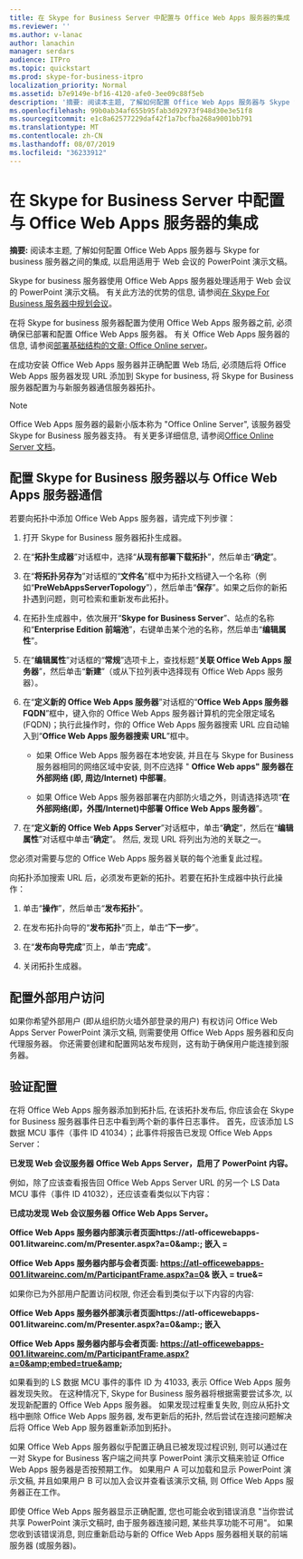```yaml
---
title: 在 Skype for Business Server 中配置与 Office Web Apps 服务器的集成
ms.reviewer: ''
ms.author: v-lanac
author: lanachin
manager: serdars
audience: ITPro
ms.topic: quickstart
ms.prod: skype-for-business-itpro
localization_priority: Normal
ms.assetid: b7e9149e-bf16-4120-afe0-3ee09c88f5eb
description: '摘要: 阅读本主题, 了解如何配置 Office Web Apps 服务器与 Skype for business 服务器之间的集成, 以启用适用于 Web 会议的 PowerPoint 演示文稿。'
ms.openlocfilehash: 99b0ab34af655b95fab3d92973f948d30e3e51f8
ms.sourcegitcommit: e1c8a62577229daf42f1a7bcfba268a9001bb791
ms.translationtype: MT
ms.contentlocale: zh-CN
ms.lasthandoff: 08/07/2019
ms.locfileid: "36233912"
---
```

# <a name="configure-integration-with-office-web-apps-server-in-skype-for-business-server"></a>在 Skype for Business Server 中配置与 Office Web Apps 服务器的集成
 
**摘要:** 阅读本主题, 了解如何配置 Office Web Apps 服务器与 Skype for business 服务器之间的集成, 以启用适用于 Web 会议的 PowerPoint 演示文稿。
  
Skype for business 服务器使用 Office Web Apps 服务器处理适用于 Web 会议的 PowerPoint 演示文稿。 有关此方法的优势的信息, 请参阅[在 Skype For Business 服务器中规划会议](../../plan-your-deployment/conferencing/conferencing.md)。
  
在将 Skype for business 服务器配置为使用 Office Web Apps 服务器之前, 必须确保已部署和配置 Office Web Apps 服务器。 有关 Office Web Apps 服务器的信息, 请参阅[部署基础结构的文章: Office Online server](https://go.microsoft.com/fwlink/p/?linkid=257525)。 
  
在成功安装 Office Web Apps 服务器并正确配置 Web 场后, 必须随后将 Office Web Apps 服务器发现 URL 添加到 Skype for business, 将 Skype for Business 服务器配置为与新服务器通信服务器拓扑。 
  
> [!NOTE]
> Office Web Apps 服务器的最新小版本称为 "Office Online Server", 该服务器受 Skype for Business 服务器支持。 有关更多详细信息, 请参阅[Office Online Server 文档](https://technet.microsoft.com/en-us/library/jj219456%28v=office.16%29.aspx)。 
  
## <a name="configure-skype-for-business-server-to-communicate-with-office-web-apps-server"></a>配置 Skype for Business 服务器以与 Office Web Apps 服务器通信

若要向拓扑中添加 Office Web Apps 服务器，请完成下列步骤：
  
1. 打开 Skype for Business 服务器拓扑生成器。
    
2. 在“**拓扑生成器**”对话框中，选择“**从现有部署下载拓扑**”，然后单击“**确定**”。
    
3. 在“**将拓扑另存为**”对话框的“**文件名**”框中为拓扑文档键入一个名称（例如“**PreWebAppsServerTopology**”），然后单击“**保存**”。如果之后你的新拓扑遇到问题，则可检索和重新发布此拓扑。
    
4. 在拓扑生成器中，依次展开“**Skype for Business Server**”、站点的名称和“**Enterprise Edition 前端池**”，右键单击某个池的名称，然后单击“**编辑属性**”。
    
5. 在“**编辑属性**”对话框的“**常规**”选项卡上，查找标题“**关联 Office Web Apps 服务器**”，然后单击“**新建**”（或从下拉列表中选择现有 Office Web Apps 服务器）。
    
6. 在“**定义新的 Office Web Apps 服务器**”对话框的“**Office Web Apps 服务器 FQDN**”框中，键入你的 Office Web Apps 服务器计算机的完全限定域名 (FQDN)；执行此操作时，你的 Office Web Apps 服务器搜索 URL 应自动输入到“**Office Web Apps 服务器搜索 URL**”框中。
    
   - 如果 Office Web Apps 服务器在本地安装, 并且在与 Skype for Business 服务器相同的网络区域中安装, 则不应选择 " **Office Web apps" 服务器在外部网络 (即, 周边/Internet) 中部署**。
    
   - 如果 Office Web Apps 服务器部署在内部防火墙之外，则请选择选项“**在外部网络(即，外围/Internet)中部署 Office Web Apps 服务器**”。
    
7. 在“**定义新的 Office Web Apps Server**”对话框中，单击“**确定**”，然后在“**编辑属性**”对话框中单击“**确定**”。 然后, 发现 URL 将列出为池的关联之一。
    
您必须对需要与您的 Office Web Apps 服务器关联的每个池重复此过程。
  
向拓扑添加搜索 URL 后，必须发布更新的拓扑。若要在拓扑生成器中执行此操作：
  
1. 单击“**操作**”，然后单击“**发布拓扑**”。
    
2. 在发布拓扑向导的“**发布拓扑**”页上，单击“**下一步**”。
    
3. 在“**发布向导完成**”页上，单击“**完成**”。
    
4. 关闭拓扑生成器。
    
## <a name="configure-access-for-external-users"></a>配置外部用户访问

如果你希望外部用户 (即从组织防火墙外部登录的用户) 有权访问 Office Web Apps Server PowerPoint 演示文稿, 则需要使用 Office Web Apps 服务器和反向代理服务器。 你还需要创建和配置网站发布规则，这有助于确保用户能连接到服务器。 
  
## <a name="validate-the-configuration"></a>验证配置

在将 Office Web Apps 服务器添加到拓扑后, 在该拓扑发布后, 你应该会在 Skype for Business 服务器事件日志中看到两个新的事件日志事件。 首先，应该添加 LS 数据 MCU 事件（事件 ID 41034）；此事件将报告已发现 Office Web Apps Server：
  
 **已发现 Web 会议服务器 Office Web Apps Server，启用了 PowerPoint 内容。**
  
例如，除了应该查看报告回 Office Web Apps Server URL 的另一个 LS Data MCU 事件（事件 ID 41032），还应该查看类似以下内容：
  
 **已成功发现 Web 会议服务器 Office Web Apps Server。**
  
 **Office Web Apps 服务器内部演示者页面https://atl-officewebapps-001.litwareinc.com/m/Presenter.aspx?a=0&amp:; 嵌入 =**
  
 **Office Web Apps 服务器内部与会者页面: https://atl-officewebapps-001.litwareinc.com/m/ParticipantFrame.aspx?a=0&amp; 嵌入 = true&amp;=**
  
如果你已为外部用户配置访问权限, 你还会看到类似于以下内容的内容:
  
 **Office Web Apps 服务器外部演示者页面https://atl-officewebapps-001.litwareinc.com/m/Presenter.aspx?a=0&amp:; 嵌入**
  
 **Office Web Apps 服务器内部与会者页面: <https://atl-officewebapps-001.litwareinc.com/m/ParticipantFrame.aspx?a=0&amp;embed=true&amp>;**
  
如果看到的 LS 数据 MCU 事件的事件 ID 为 41033, 表示 Office Web Apps 服务器发现失败。 在这种情况下, Skype for Business 服务器将根据需要尝试多次, 以发现新配置的 Office Web Apps 服务器。 如果发现过程重复失败, 则应从拓扑文档中删除 Office Web Apps 服务器, 发布更新后的拓扑, 然后尝试在连接问题解决后将 Office Web App 服务器重新添加到拓扑。
  
如果 Office Web Apps 服务器似乎配置正确且已被发现过程识别, 则可以通过在一对 Skype for Business 客户端之间共享 PowerPoint 演示文稿来验证 Office Web Apps 服务器是否按预期工作。 如果用户 A 可以加载和显示 PowerPoint 演示文稿, 并且如果用户 B 可以加入会议并查看该演示文稿, 则 Office Web Apps 服务器正在工作。
  
即使 Office Web Apps 服务器显示正确配置, 您也可能会收到错误消息 "当你尝试共享 PowerPoint 演示文稿时, 由于服务器连接问题, 某些共享功能不可用"。 如果您收到该错误消息, 则应重新启动与新的 Office Web Apps 服务器相关联的前端服务器 (或服务器)。
  


